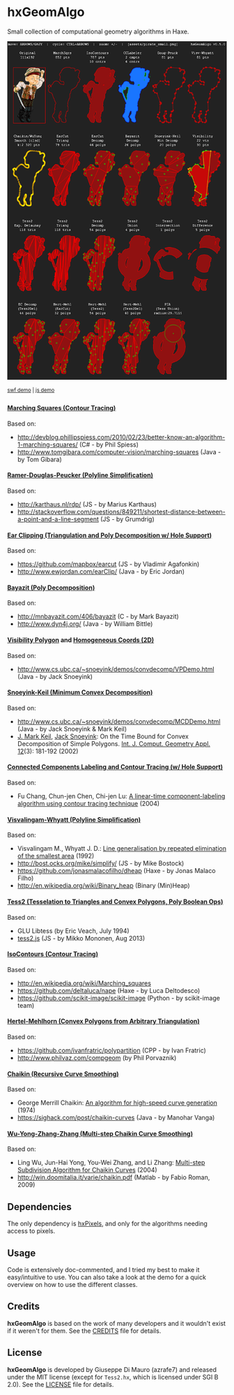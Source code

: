 hxGeomAlgo
==========

Small collection of computational geometry algorithms in Haxe.

![](screenshot.png)

<sup>[swf demo](https://rawgithub.com/azrafe7/hxGeomAlgo/master/bin/flash/bin/OpenflDemo.swf) | [js demo](http://azrafe7.github.io/hxGeomAlgo/index.html)</sup>

#### [Marching Squares (Contour Tracing)](https://en.wikipedia.org/w/index.php?title=Marching_squares&oldid=342542650)

Based on:

 - http://devblog.phillipspiess.com/2010/02/23/better-know-an-algorithm-1-marching-squares/ (C# - by Phil Spiess)
 - http://www.tomgibara.com/computer-vision/marching-squares (Java - by Tom Gibara)

#### [Ramer-Douglas-Peucker (Polyline Simplification)](http://en.wikipedia.org/wiki/Ramer%E2%80%93Douglas%E2%80%93Peucker_algorithm)

Based on:

 - http://karthaus.nl/rdp/ (JS - by Marius Karthaus)
 - http://stackoverflow.com/questions/849211/shortest-distance-between-a-point-and-a-line-segment (JS - by Grumdrig)

#### [Ear Clipping (Triangulation and Poly Decomposition w/ Hole Support)](http://en.wikipedia.org/wiki/Ear_clipping#Ear_clipping_method)

Based on:

 - https://github.com/mapbox/earcut (JS - by Vladimir Agafonkin)
 - http://www.ewjordan.com/earClip/ (Java - by Eric Jordan)

#### [Bayazit (Poly Decomposition)](http://mnbayazit.com/406/overview)

Based on:

 - http://mnbayazit.com/406/bayazit (C - by Mark Bayazit)
 - http://www.dyn4j.org/ (Java - by William Bittle)

#### [Visibility Polygon](http://en.wikipedia.org/wiki/Visibility_polygon) and [Homogeneous Coords (2D)](http://en.wikipedia.org/wiki/Homogeneous_coordinates)

Based on:

 - http://www.cs.ubc.ca/~snoeyink/demos/convdecomp/VPDemo.html (Java - by Jack Snoeyink)

#### [Snoeyink-Keil (Minimum Convex Decomposition)](http://www.cs.ubc.ca/~snoeyink/demos/convdecomp/MCDDemo.html)

Based on:

   - http://www.cs.ubc.ca/~snoeyink/demos/convdecomp/MCDDemo.html  (Java - by Jack Snoeyink & Mark Keil)
   - [J. Mark Keil](http://www.informatik.uni-trier.de/~ley/pers/hd/k/Keil:J=_Mark), [Jack Snoeyink](http://www.informatik.uni-trier.de/~ley/pers/hd/s/Snoeyink:Jack.html): On the Time Bound for Convex Decomposition of Simple Polygons. [Int. J. Comput. Geometry Appl. 12](http://www.informatik.uni-trier.de/~ley/db/journals/ijcga/ijcga12.html#KeilS02)(3): 181-192 (2002)

#### [Connected Components Labeling and Contour Tracing (w/ Hole Support)](http://en.wikipedia.org/wiki/Connected-component_labeling)

Based on:

 - Fu Chang, Chun-jen Chen, Chi-jen Lu: [A linear-time component-labeling algorithm using contour tracing technique](http://www.iis.sinica.edu.tw/papers/fchang/1362-F.pdf) (2004)

#### [Visvalingam-Whyatt (Polyline Simplification)](http://bost.ocks.org/mike/simplify/)

Based on:

 - Visvalingam M., Whyatt J. D.: [Line generalisation by repeated elimination of the smallest area](https://hydra.hull.ac.uk/resources/hull:8338) (1992)
 - http://bost.ocks.org/mike/simplify/ (JS - by Mike Bostock)
 - https://github.com/jonasmalacofilho/dheap (Haxe - by Jonas Malaco Filho)
 - http://en.wikipedia.org/wiki/Binary_heap (Binary (Min)Heap)

#### [Tess2 (Tesselation to Triangles and Convex Polygons, Poly Boolean Ops)](https://dl.dropboxusercontent.com/u/32864004/dev/FPDemo/tess2.js-demo/index.html)

Based on:

 - GLU Libtess (by Eric Veach, July 1994)
 - [tess2.js](https://github.com/memononen/tess2.js) (JS - by Mikko Mononen, Aug 2013)

#### [IsoContours (Contour Tracing)](https://en.wikipedia.org/wiki/Contour_line)

Based on:

 - http://en.wikipedia.org/wiki/Marching_squares
 - https://github.com/deltaluca/nape (Haxe - by Luca Deltodesco)
 - https://github.com/scikit-image/scikit-image	(Python - by scikit-image team)

#### [Hertel-Mehlhorn (Convex Polygons from Arbitrary Triangulation)](https://www8.cs.umu.se/kurser/TDBA77/VT06/algorithms/BOOK/BOOK5/NODE194.HTM)

Based on:

 - https://github.com/ivanfratric/polypartition (CPP - by Ivan Fratric)
 - http://www.philvaz.com/compgeom (by Phil Porvaznik)

#### [Chaikin (Recursive Curve Smoothing)](https://observablehq.com/@pamacha/chaikins-algorithm)

Based on:

 - George Merrill Chaikin: [An algorithm for high-speed curve generation](https://sci-hub.tw/10.1016/0146-664X(74)90028-8) (1974)
 - https://sighack.com/post/chaikin-curves (Java - by Manohar Vanga)

#### [Wu-Yong-Zhang-Zhang (Multi-step Chaikin Curve Smoothing)](https://observablehq.com/@pamacha/chaikins-algorithm)

Based on:

 - Ling Wu, Jun-Hai Yong, You-Wei Zhang, and Li Zhang: [Multi-step Subdivision Algorithm for Chaikin Curves](https://sci-hub.tw/10.1007/978-3-540-30497-5_188) (2004)
 - http://win.doomitalia.it/varie/chaikin.pdf (Matlab - by Fabio Roman, 2009)

## Dependencies
The only dependency is [hxPixels](https://github.com/azrafe7/hxPixels), and only for the algorithms needing access to pixels.

## Usage
Code is extensively doc-commented, and I tried my best to make it easy/intuitive to use.
You can also take a look at the demo for a quick overview on how to use the different classes.

## Credits

**hxGeomAlgo** is based on the work of many developers and it wouldn't exist if it weren't for them. See the [CREDITS](CREDITS.md) file for details.

## License

**hxGeomAlgo** is developed by Giuseppe Di Mauro (azrafe7) and released under the MIT license (except for `Tess2.hx`, which is licensed under SGI B 2.0). See the [LICENSE](LICENSE.md) file for details. 
